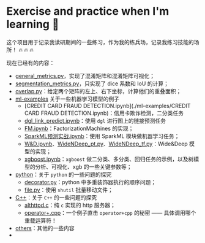 # Exercise and practice when I'm learning :open_book:
这个项目用于记录我读研期间的一些练习，作为我的练兵场，记录我练习技能的场所！
:fire: :fire: :fire:

现在已经有的内容：
- [general_metrics.py](./general_metrics.py)，实现了混淆矩阵和混淆矩阵可视化；
- [segmentation_metrics.py](./segmentation_metrics.py)，只实现了 dice 系数和 IoU 的计算；
- [overlap.py](./overlap.py)：给定两个矩阵的左上、右下坐标，计算他们的重叠面积；
- [ml-examples](./ml-examples) 关于一些机器学习模型的例子
	- [CREDIT CARD FRAUD DETECTION.ipynb](./ml-examples/CREDIT CARD FRAUD DETECTION.ipynb)：信用卡欺诈检测，二分类任务
	- [dgl_link_predict.ipynb](./ml-examples/dgl_link_predict.ipynb)：使用 `dgl` 进行图上的链接预测任务
	- [FM.ipynb](./ml-examples/FM.ipynb)：FactorizationMachines 的实现；
	- [SparkML预测实战.ipynb](./ml-examples/SparkML预测实战.ipynb)：使用 SparkML 模块做机器学习任务；
	- [W&D.ipynb](./ml-examples/W&D.ipynb)、[WideNDeep_pt.py](./ml-examples/WideNDeep_pt.py)、[WideNDeep_tf.py](./ml-examples/WideNDeep_tf.py)：Wide&Deep 模型的实现；
	- [xgboost.ipynb](./ml-examples/xgboost.ipynb)：`xgboost` 做二分类、多分类、回归任务的示例，以及树模型的分析、可视化、xgb 的一些关键参数等；
-  [python](./python)：关于 `python` 的一些问题的探究
	- [decorator.py](./python/decorator.py)：python 中多重装饰器执行的顺序问题；
	- [file.py](./python/file.py)：使用 `shutil` 批量移动文件；
- [C++](./C++)：关于 `C++` 的一些问题的探究
	- [althttpd.c](./C++/althttpd.c)：纯 `c` 实现的 http 服务器；
	- [operator+.cpp](./C++/operator+.cpp)：一个例子直击 `operator+cpp` 的秘密 —— 具体调用哪个重载运算符！
- [others](./others)：其他的一些内容
- 